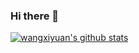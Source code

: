 ### Hi there 👋

[![wangxiyuan's github stats](https://github-readme-stats.vercel.app/api?username=wangxiyuan)](https://github.com/wangxiyuan)

